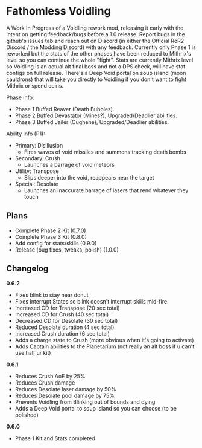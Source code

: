 # Fathomless Voidling

A Work In Progress of a Voidling rework mod, releasing it early with the intent on getting feedback/bugs before a 1.0 release. Report bugs in the github's issues tab and reach out on Discord (in either the Official RoR2 Discord / the Modding Discord) with any feedback. Currently only Phase 1 is reworked but the stats of the other phases have been reduced to Mithrix's level so you can continue the whole "fight". Stats are currently Mithrix level so Voidling is an actual alt final boss and not a DPS check, will have stat configs on full release. There's a Deep Void portal on soup island (moon cauldrons) that will take you directly to Voidling if you don't want to fight Mithrix or spend coins.

Phase info:

- Phase 1 Buffed Reaver (Death Bubbles).
- Phase 2 Buffed Devastator (Mines?), Upgraded/Deadlier abilities.
- Phase 3 Buffed Jailer (Oughehe), Upgraded/Deadlier abilities.

Ability info (P1):

- Primary: Disillusion
  - Fires waves of void missiles and summons tracking death bombs
- Secondary: Crush
  - Launches a barrage of void meteors
- Utility: Transpose
  - Slips deeper into the void, reappears near the target
- Special: Desolate 
  - Launches an inaccurate barrage of lasers that rend whatever they touch

## Plans

- Complete Phase 2 Kit (0.7.0)
- Complete Phase 3 Kit (0.8.0)
- Add config for stats/skills (0.9.0)
- Release (bug fixes, tweaks, polish) (1.0.0)

## Changelog

**0.6.2**

- Fixes blink to stay near donut
- Fixes Interrupt States so blink doesn't interrupt skills mid-fire
- Increased CD for Transpose (20 sec total)
- Increased CD for Crush (40 sec total)
- Decreased CD for Desolate (30 sec total)
- Reduced Desolate duration (4 sec total)
- Increased Crush duration (6 sec total)
- Adds a charge state to Crush (more obvious when it's going to activate)
- Adds Captain abilities to the Planetarium (not really an alt boss if u can't use half ur kit)

**0.6.1**

- Reduces Crush AoE by 25%
- Reduces Crush damage
- Reduces Desolate laser damage by 50%
- Reduces Desolate pool damage by 75%
- Prevents Voidling from Blinking out of bounds and dying
- Adds a Deep Void portal to soup island so you can choose (to be polished)

**0.6.0**

- Phase 1 Kit and Stats completed
